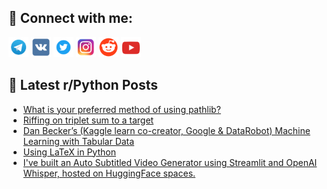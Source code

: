 ## 🔎 Connect with me:
[<img src="https://github.com/bullbesh/bullbesh/blob/main/images/Telegram.png" width="32" height="32" />](https://t.me/bullbesh)
[<img src="https://github.com/bullbesh/bullbesh/blob/main/images/VK.png" width="32" height="32" />](https://vk.com/bullbesh)
[<img src="https://github.com/bullbesh/bullbesh/blob/main/images/Twitter.png" width="32" height="32" />](https://twitter.com/bullbesh1)
[<img src="https://github.com/bullbesh/bullbesh/blob/main/images/Instagram.png" width="32" height="32" />](https://www.instagram.com/bullbesh)
[<img src="https://github.com/bullbesh/bullbesh/blob/main/images/Reddit.png" width="32" height="32" />](https://www.reddit.com/user/bullbesh)
[<img src="https://github.com/bullbesh/bullbesh/blob/main/images/YouTube.png" width="32" height="32" />](https://www.youtube.com/channel/UCtfjRs6uzgq5mfm8S06WTcg)

## 📕 Latest r/Python Posts
<!-- BLOG-POST-LIST:START -->
- [What is your preferred method of using pathlib?](https://www.reddit.com/r/Python/comments/y2ixgo/what_is_your_preferred_method_of_using_pathlib/)
- [Riffing on triplet sum to a target](https://www.reddit.com/r/Python/comments/y2gpr6/riffing_on_triplet_sum_to_a_target/)
- [Dan Becker’s &lpar;Kaggle learn co-creator, Google &amp; DataRobot&rpar; Machine Learning with Tabular Data](https://www.reddit.com/r/Python/comments/y2fg3o/dan_beckers_kaggle_learn_cocreator_google/)
- [Using LaTeX in Python](https://www.reddit.com/r/Python/comments/y2f107/using_latex_in_python/)
- [I&#39;ve built an Auto Subtitled Video Generator using Streamlit and OpenAI Whisper, hosted on HuggingFace spaces.](https://www.reddit.com/r/Python/comments/y2cd4a/ive_built_an_auto_subtitled_video_generator_using/)
<!-- BLOG-POST-LIST:END -->
